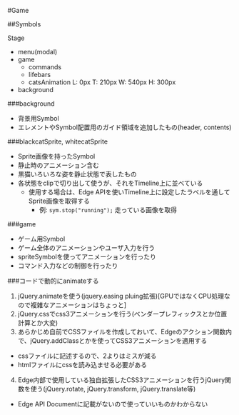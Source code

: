 #Game

##Symbols

Stage
  - menu(modal)
  - game
    - commands
    - lifebars
    - catsAnimation
      L: 0px
      T: 210px
      W: 540px
      H: 300px
  - background

###background

- 背景用Symbol
- エレメントやSymbol配置用のガイド領域を追加したもの(header, contents)

###blackcatSprite, whitecatSprite

- Sprite画像を持ったSymbol
- 静止時のアニメーション含む
- 黒猫いろいろな姿を静止状態で表したもの
- 各状態をclipで切り出して使うが、それをTimeline上に並べている
  - 使用する場合は、Edge APIを使いTimeline上に設定したラベルを通してSprite画像を取得する
    - 例: `sym.stop("running");` 走っている画像を取得

###game

- ゲーム用Symbol
- ゲーム全体のアニメーションやユーザ入力を行う
- spriteSymbolを使ってアニメーションを行ったり
- コマンド入力などの制御を行ったり


###コードで動的にanimateする

1. jQuery.animateを使う(jquery.easing pluing拡張)[GPUではなくCPU処理なので複雑なアニメーションはちょっと]
2. jQuery.cssでcss3アニメーションを行う(ベンダープレフィックスとか位置計算とか大変)
3. あらかじめ自前でCSSファイルを作成しておいて、Edgeのアクション関数内で、jQuery.addClassとかを使ってCSS3アニメーションを適用する
  - cssファイルに記述するので、2よりはミスが減る
  - htmlファイルにcssを読み込ませる必要がある
4. Edge内部で使用している独自拡張したCSS3アニメーションを行うjQuery関数を使う(jQuery.rotate, jQuery.transform, jQuery.translate等)
  - Edge API Documentに記載がないので使っていいものかわからない

